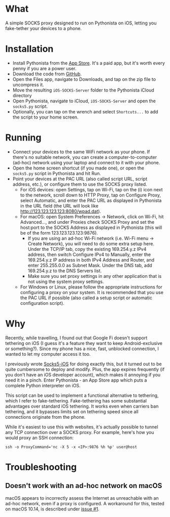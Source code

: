 # What

A simple SOCKS proxy designed to run on Pythonista on iOS, letting you fake-tether your devices to a phone. 

# Installation

- Install Pythonista from the [App Store](https://apps.apple.com/us/app/pythonista-3/id1085978097). It's a paid app, but it's worth every penny if you are a power user.
- Download the code from [GitHub](https://github.com/nneonneo/iOS-SOCKS-Server/archive/master.zip).
- Open the Files app, navigate to Downloads, and tap on the zip file to uncompress it.
- Move the resulting `iOS-SOCKS-Server` folder to the Pythonista iCloud directory
- Open Pythonista, navigate to iCloud, `iOS-SOCKS-Server` and open the `socks5.py` script.
- Optionally, you can tap on the wrench and select `Shortcuts...` to add the script to your home screen. 

# Running

- Connect your devices to the same WiFi network as your phone. If there's no suitable network, you can create a computer-to-computer (ad-hoc) network using your laptop and connect to it with your phone.
- Open the home screen shortcut (if you made one), or open the `socks5.py` script in Pythonista and hit Run. 
- Point your devices at the PAC URL (also called script URL, script address, etc.), or configure them to use the SOCKS proxy listed.
    - For iOS devices: open Settings, tap on Wi-Fi, tap on the (i) icon next to the network, scroll down to HTTP Proxy, tap on Configure Proxy, select Automatic, and enter the PAC URL as displayed in Pythonista in the URL field (the URL will look like http://123.123.123.123:8080/wpad.dat).
    - For macOS: open System Preferences -> Network, click on Wi-Fi, hit Advanced..., and under Proxies check SOCKS Proxy and set the host:port to the SOCKS Address as displayed in Pythonista (this will be of the form 123.123.123.123:9876).
        - If you are using an ad-hoc Wi-Fi network (i.e. Wi-Fi menu -> Create Network), you will need to do some extra setup here. Under the TCP/IP tab, copy the existing 169.254.y.z IPv4 address, then switch Configure IPv4 to Manually, enter the 169.254.y.z IP address in both IPv4 Address and Router, and enter 255.255.0.0 as Subnet Mask. Under the DNS tab, add 169.254.y.z to the DNS Servers list.
        - Make sure you set proxy settings in any other application that is not using the system proxy settings.
    - For Windows or Linux, please follow the appropriate instructions for configuring a proxy on your system. It is recommended that you use the PAC URL if possible (also called a setup script or automatic configuration script). 

# Why

Recently, while travelling, I found out that Google Fi doesn't support tethering on iOS (I guess it's a feature they want to keep Android-exclusive or something?). Since my phone has a nice, fast, unblocked connection, I wanted to let my computer access it too.

I previously wrote [Socks5-iOS](https://github.com/nneonneo/socks5-ios) for doing exactly this, but it turned out to be quite cumbersome to deploy and modify. Plus, the app expires frequently (if you don't have an iOS developer account), which makes it annoying if you need it in a pinch. Enter Pythonista - an App Store app which puts a complete Python interpreter on iOS.

This script can be used to implement a functional alternative to tethering, which I refer to fake-tethering. Fake-tethering has some substantial advantages over standard iOS tethering. It works even when carriers ban tethering, and it bypasses limits set on tethering speed since all connections originate from the phone.

While it's easiest to use this with websites, it's actually possible to tunnel any TCP connection over a SOCKS proxy. For example, here's how you would proxy an SSH connection:

`ssh -o ProxyCommand='nc -X 5 -x <IP>:9876 %h %p' user@host`

# Troubleshooting

## Doesn't work with an ad-hoc network on macOS

macOS appears to incorrectly assess the Internet as unreachable with an ad-hoc network, even if a proxy is configured. A workaround for this, tested on macOS 10.14, is described under [issue #1](https://github.com/nneonneo/iOS-SOCKS-Server/issues/1#issuecomment-583989079).
